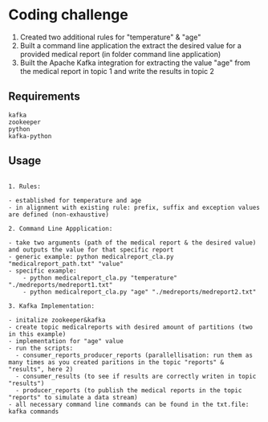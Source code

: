 

# Coding challenge

1. Created two additional rules for "temperature" & "age"
2. Built a command line application the extract the desired value for a provided medical report (in folder command line application)
3. Built the Apache Kafka integration for extracting the value "age" from the medical report in topic 1 and write the results in topic 2


## Requirements

```
kafka
zookeeper
python
kafka-python
```

## Usage

```

1. Rules:

- established for temperature and age
- in alignment with existing rule: prefix, suffix and exception values are defined (non-exhaustive)

2. Command Line Appplication:

- take two arguments (path of the medical report & the desired value) and outputs the value for that specific report
- generic example: python medicalreport_cla.py "medicalreport_path.txt" "value"
- specific example: 
    - python medicalreport_cla.py "temperature" "./medreports/medreport1.txt"
    - python medicalreport_cla.py "age" "./medreports/medreport2.txt"

3. Kafka Implementation:

- initalize zookeeper&kafka
- create topic medicalreports with desired amount of partitions (two in this example)
- implementation for "age" value
- run the scripts:
  - consumer_reports_producer_reports (parallellisation: run them as many times as you created paritions in the topic "reports" & "results", here 2)
  - consumer_results (to see if results are correctly writen in topic "results")
  - producer_reports (to publish the medical reports in the topic "reports" to simulate a data stream)
- all necessary command line commands can be found in the txt.file: kafka commands

```

